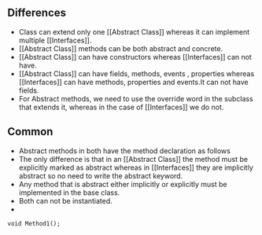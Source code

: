 ## Differences
- Class can extend only one [[Abstract Class]] whereas it can implement multiple [[Interfaces]].
- [[Abstract Class]] methods can be both abstract and concrete.
- [[Abstract Class]] can have constructors whereas [[Interfaces]] can not have.
- [[Abstract Class]] can have fields, methods, events , properties whereas [[Interfaces]] can have methods, properties and events.It can not have fields.
- For Abstract methods, we need to use the override word in the subclass that extends it, whereas in the case of [[Interfaces]] we do not.


## Common 
- Abstract methods in both have the method declaration as follows
- The only difference is that in an [[Abstract Class]] the method must be explicitly marked as abstract whereas in [[Interfaces]] they are implicitly abstract so no need to write the abstract keyword.
- Any method that is abstract either implicitly or explicitly must be implemented in the base class.
- Both can not be instantiated.
- 

```
void Method1();
```

